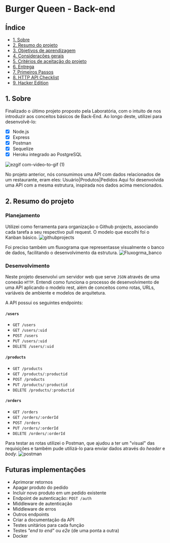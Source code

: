 # Burger Queen - Back-end

## Índice

* [1. Sobre](#1-Sobre)
* [2. Resumo do projeto](#2-resumo-do-projeto)
* [3. Objetivos de aprendizagem](#3-objetivos-de-aprendizagem)
* [4. Considerações gerais](#4-considerações-gerais)
* [5. Critérios de aceitação do projeto](#5-critérios-de-aceitação-do-projeto)
* [6. Entrega](#6-entrega)
* [7. Primeiros Passos](#7-primeiros-passos)
* [8. HTTP API Checklist](#8-http-api-checklist)
* [9. Hacker Edition](#9-hacker-edition)

## 1. Sobre


Finalizado o último projeto proposto pela Laboratória, com o intuito de nos introduzir aos conceitos básicos de Back-End.
Ao longo deste, utilizei para desenvolvê-lo: 
 - [X] Node.js
 - [X] Express
 - [X] Postman
 - [X] Sequelize
 - [X] Heroku integrado ao PostgreSQL 

![ezgif com-video-to-gif (1)](https://user-images.githubusercontent.com/71895567/113440624-2bf03380-93c3-11eb-9965-e7aa7a49ce56.gif)

No projeto anterior, nós consumimos uma API com dados relacionados de um restaurante, eram eles: Usuário|Produtos|Pedidos
Aqui foi desenvolvida uma API com a mesma estrutura, inspirada nos dados acima mencionados.

## 2. Resumo do projeto

### Planejamento

Utilizei como ferramenta para organização o Github projects, associando cada tarefa a seu respectivo pull request. O modelo que escolhi foi o Kanban básico. 
![githubprojects](https://user-images.githubusercontent.com/71895567/113442071-bafe4b00-93c5-11eb-817f-ced4b89174f0.png)

Foi preciso também um fluxograma que representasse visualmente o banco de dados, facilitando o desenvolvimento da estrutura.
![Fluxogrma_banco](https://user-images.githubusercontent.com/71895567/113442477-7fb04c00-93c6-11eb-959a-74e0d87eda94.png)


### Desenvolvimento

Neste projeto desenvolvi um servidor web que serve `JSON` através de uma conexão `HTTP`.
Entendi como funciona o processo de desenvolvimento de uma API aplicando o modelo rest, além de conceitos como rotas, URLs, variáveis de ambiente e modelos de arquitetura.

A API possui os seguintes endpoints:

#### `/users`

* `GET /users`
* `GET /users/:uid`
* `POST /users`
* `PUT /users/:uid`
* `DELETE /users/:uid`

#### `/products`

* `GET /products`
* `GET /products/:productid`
* `POST /products`
* `PUT /products/:productid`
* `DELETE /products/:productid`

#### `/orders`

* `GET /orders`
* `GET /orders/:orderId`
* `POST /orders`
* `PUT /orders/:orderId`
* `DELETE /orders/:orderId`

Para testar as rotas utilizei o Postman, que ajudou a ter um "visual" das requisições
e também pude utilizá-lo para enviar dados através do _header_ e _body_.
![postman](https://user-images.githubusercontent.com/71895567/113446906-33b5d500-93cf-11eb-8960-b05abb3102d2.png)

## Futuras implementações

* Aprimorar retornos
* Apagar produto do pedido
* Incluir novo produto em um pedido existente
* Endpoint de autenticação: `POST /auth`
* Middleware de autenticação
* Middleware de erros
* Outros endpoints
* Criar a documentação da API
* Testes unitários para cada função
* Testes _"end to end"_ ou _e2e_ (de uma ponta a outra)
* Docker

